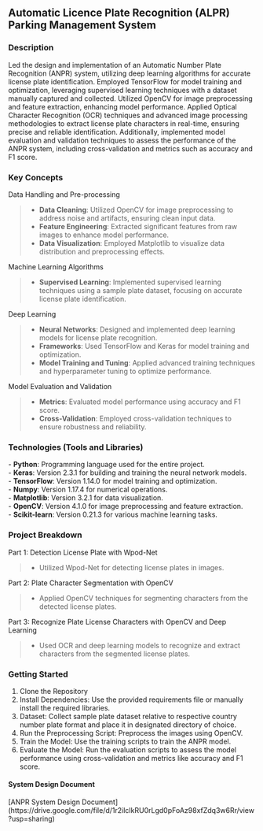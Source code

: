 ## Automatic Licence Plate Recognition (ALPR) Parking Management System

<h3><strong>Description</strong></h3>
Led the design and implementation of an Automatic Number Plate Recognition (ANPR) system, utilizing deep learning algorithms for accurate license plate identification. Employed TensorFlow for model training and optimization, leveraging supervised learning techniques with a dataset manually captured and collected. Utilized OpenCV for image preprocessing and feature extraction, enhancing model performance. Applied Optical Character Recognition (OCR) techniques and advanced image processing methodologies to extract license plate characters in real-time, ensuring precise and reliable identification. Additionally, implemented model evaluation and validation techniques to assess the performance of the ANPR system, including cross-validation and metrics such as accuracy and F1 score.

<h3><strong>Key Concepts</strong></h3>

Data Handling and Pre-processing<br>
> - <strong>Data Cleaning</strong>: Utilized OpenCV for image preprocessing to address noise and artifacts, ensuring clean input data.
> - <strong>Feature Engineering</strong>: Extracted significant features from raw images to enhance model performance.
> - <strong>Data Visualization</strong>: Employed Matplotlib to visualize data distribution and preprocessing effects.

Machine Learning Algorithms<br>
> - <strong>Supervised Learning</strong>:  Implemented supervised learning techniques using a sample plate dataset, focusing on accurate license plate identification.

Deep Learning<br>
> - <strong>Neural Networks</strong>: Designed and implemented deep learning models for license plate recognition.
> - <strong>Frameworks</strong>: Used TensorFlow and Keras for model training and optimization.
> - <strong>Model Training and Tuning</strong>: Applied advanced training techniques and hyperparameter tuning to optimize performance.

Model Evaluation and Validation<br>
> - <strong>Metrics</strong>: Evaluated model performance using accuracy and F1 score.
> - <strong>Cross-Validation</strong>: Employed cross-validation techniques to ensure robustness and reliability.

<h3><strong>Technologies (Tools and Libraries)</strong></h3>
- <strong>Python</strong>: Programming language used for the entire project. <br>
- <strong>Keras</strong>: Version 2.3.1 for building and training the neural network models. <br>
- <strong>TensorFlow</strong>: Version 1.14.0 for model training and optimization. <br>
- <strong>Numpy</strong>: Version 1.17.4 for numerical operations. <br>
- <strong>Matplotlib</strong>: Version 3.2.1 for data visualization. <br>
- <strong>OpenCV</strong>: Version 4.1.0 for image preprocessing and feature extraction. <br>
- <strong>Scikit-learn</strong>: Version 0.21.3 for various machine learning tasks. <br>

<h3><strong>Project Breakdown</strong></h3>

Part 1: Detection License Plate with Wpod-Net<br>
> - Utilized Wpod-Net for detecting license plates in images.

Part 2: Plate Character Segmentation with OpenCV<br>
> - Applied OpenCV techniques for segmenting characters from the detected license plates.

Part 3: Recognize Plate License Characters with OpenCV and Deep Learning
> - Used OCR and deep learning models to recognize and extract characters from the segmented license plates. 

<h3><strong>Getting Started</strong></h3>
<ol>
<li>Clone the Repository</li>
<li>Install Dependencies: Use the provided requirements file or manually install the required libraries.</li>
<li>Dataset: Collect sample plate dataset relative to respective country number plate format and place it in designated directory of choice.</li>
<li>Run the Preprocessing Script: Preprocess the images using OpenCV.</li>
<li>Train the Model: Use the training scripts to train the ANPR model.</li>
<li>Evaluate the Model: Run the evaluation scripts to assess the model</li> performance using cross-validation and metrics like accuracy and F1 score.
</ol>

<h4>System Design Document</h4>
[ANPR System Design Document](https://drive.google.com/file/d/1r2ilcIkRU0rLgd0pFoAz98xfZdq3w6Rr/view?usp=sharing)
